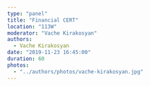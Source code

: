 ```yaml
---
type: "panel"
title: "Financial CERT"
location: "113W"
moderator: "Vache Kirakosyan"
authors:
  - Vache Kirakosyan
date: "2019-11-23 16:45:00"
duration: 60
photos:
  - "../authors/photos/vache-kirakosyan.jpg"
---
```

